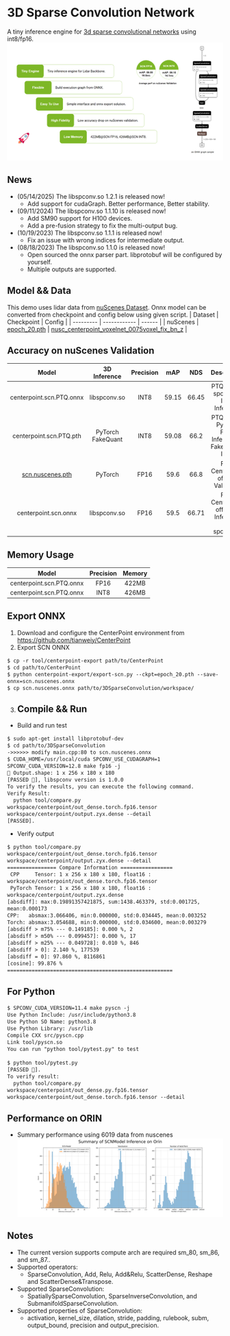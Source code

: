 # 3D Sparse Convolution Network
A tiny inference engine for [3d sparse convolutional networks](https://github.com/tianweiy/CenterPoint/blob/master/det3d/models/backbones/scn.py) using int8/fp16.
![title](/assets/3dsparse_conv.png)

## News
- (05/14/2025) The libspconv.so 1.2.1 is released now!
  - Add support for cudaGraph. Better performance, Better stability.
- (09/11/2024) The libspconv.so 1.1.10 is released now!
  - Add SM90 support for H100 devices.
  - Add a pre-fusion strategy to fix the multi-output bug.
- (10/19/2023) The libspconv.so 1.1.1 is released now!
  - Fix an issue with wrong indices for intermediate output.
- (08/18/2023) The libspconv.so 1.1.0 is released now!
  - Open sourced the onnx parser part. libprotobuf will be configured by yourself.
  - Multiple outputs are supported.

## Model && Data
This demo uses lidar data from [nuScenes Dataset](https://www.nuscenes.org/).
Onnx model can be converted from checkpoint and config below using given script.
|  Dataset  |  Checkpoint  | Config |
| --------- | ------------ | ------ |
|  nuScenes | [epoch_20.pth](https://mitprod-my.sharepoint.com/:f:/g/personal/tianweiy_mit_edu/EhgzjwV2EghOnHFKyRgSadoBr2kUo7yPu52N-I3dG3c5dA?e=a9MdhX) | [nusc_centerpoint_voxelnet_0075voxel_fix_bn_z](https://github.com/tianweiy/CenterPoint/blob/master/configs/nusc/voxelnet/nusc_centerpoint_voxelnet_0075voxel_fix_bn_z.py) |

## Accuracy on nuScenes Validation
|         **Model**        |  **3D Inference** | **Precision** | **mAP** | **NDS** |                   **Description**                  |
|:------------------------:|:-----------------:|:-------------:|:-------:|:-------:|:--------------------------------------------------:|
| centerpoint.scn.PTQ.onnx |     libspconv.so     |      INT8     | 59.15  |  66.45  | PTQ Model, spconv.so INT8 Inference                |
| centerpoint.scn.PTQ.pth | PyTorch FakeQuant |      INT8     |   59.08  |   66.2  | PTQ Model, PyTorch FP16 Inference + FakeQuant-INT8 |
|     [scn.nuscenes.pth](https://github.com/tianweiy/CenterPoint/blob/master/configs/nusc/README.md)     |      PyTorch      |      FP16     |   59.6  |   66.8  | From CenterPoint official, Validation              |
|     centerpoint.scn.onnx    |     libspconv.so     |      FP16     |   59.5  |  66.71  | From CenterPoint official & Inference by spconv.so |

## Memory Usage
|     **Model**     | **Precision** | **Memory** |
|:-----------------:|:-------------:|:----------:|
| centerpoint.scn.PTQ.onnx |      FP16     |    422MB   |
| centerpoint.scn.PTQ.onnx |      INT8     |    426MB   |

## Export ONNX
1. Download and configure the CenterPoint environment from https://github.com/tianweiy/CenterPoint
2. Export SCN ONNX
```
$ cp -r tool/centerpoint-export path/to/CenterPoint
$ cd path/to/CenterPoint
$ python centerpoint-export/export-scn.py --ckpt=epoch_20.pth --save-onnx=scn.nuscenes.onnx
$ cp scn.nuscenes.onnx path/to/3DSparseConvolution/workspace/
```

3. ## Compile && Run
- Build and run test
```
$ sudo apt-get install libprotobuf-dev
$ cd path/to/3DSparseConvolution
->>>>>> modify main.cpp:80 to scn.nuscenes.onnx
$ CUDA_HOME=/usr/local/cuda SPCONV_USE_CUDAGRAPH=1 SPCONV_CUDA_VERSION=12.8 make fp16 -j
🙌 Output.shape: 1 x 256 x 180 x 180
[PASSED 🤗], libspconv version is 1.0.0
To verify the results, you can execute the following command.
Verify Result:
  python tool/compare.py workspace/centerpoint/out_dense.torch.fp16.tensor workspace/centerpoint/output.zyx.dense --detail
[PASSED].
```

- Verify output
```
$ python tool/compare.py workspace/centerpoint/out_dense.torch.fp16.tensor workspace/centerpoint/output.zyx.dense --detail
================ Compare Information =================
 CPP     Tensor: 1 x 256 x 180 x 180, float16 : workspace/centerpoint/out_dense.torch.fp16.tensor
 PyTorch Tensor: 1 x 256 x 180 x 180, float16 : workspace/centerpoint/output.zyx.dense
[absdiff]: max:0.19891357421875, sum:1438.463379, std:0.001725, mean:0.000173
CPP:   absmax:3.066406, min:0.000000, std:0.034445, mean:0.003252
Torch: absmax:3.054688, min:0.000000, std:0.034600, mean:0.003279
[absdiff > m75% --- 0.149185]: 0.000 %, 2
[absdiff > m50% --- 0.099457]: 0.000 %, 17
[absdiff > m25% --- 0.049728]: 0.010 %, 846
[absdiff > 0]: 2.140 %, 177539
[absdiff = 0]: 97.860 %, 8116861
[cosine]: 99.876 %
======================================================
```

## For Python
```
$ SPCONV_CUDA_VERSION=11.4 make pyscn -j
Use Python Include: /usr/include/python3.8
Use Python SO Name: python3.8
Use Python Library: /usr/lib
Compile CXX src/pyscn.cpp
Link tool/pyscn.so
You can run "python tool/pytest.py" to test

$ python tool/pytest.py
[PASSED 🤗].
To verify result:
  python tool/compare.py workspace/centerpoint/out_dense.py.fp16.tensor workspace/centerpoint/out_dense.torch.fp16.tensor --detail
```

## Performance on ORIN
- Summary performance using 6019 data from nuscenes
![](workspace/perf.png)

## Notes
- The current version supports compute arch are required sm_80, sm_86, and sm_87..
- Supported operators:
  - SparseConvolution, Add, Relu, Add&Relu, ScatterDense, Reshape and ScatterDense&Transpose.
- Supported SparseConvolution:
  - SpatiallySparseConvolution, SparseInverseConvolution, and SubmanifoldSparseConvolution.
- Supported properties of SparseConvolution:
  - activation, kernel_size, dilation, stride, padding, rulebook, subm, output_bound, precision and output_precision.

